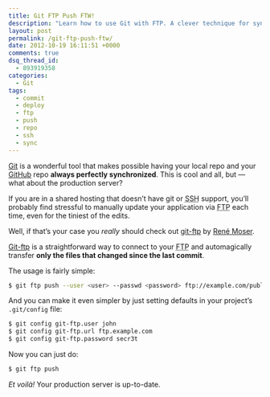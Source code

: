 ```yaml
---
title: Git FTP Push FTW!
description: "Learn how to use Git with FTP. A clever technique for synchronizing your local repo with your production repo."
layout: post
permalink: /git-ftp-push-ftw/
date: 2012-10-19 16:11:51 +0000
comments: true
dsq_thread_id:
  - 893919358
categories:
  - Git
tags:
  - commit
  - deploy
  - ftp
  - push
  - repo
  - ssh
  - sync
---
```


<p>
  <a href="http://git-scm.com/" title="Git official website" target="_blank">Git</a> is a wonderful tool that makes possible having your local repo and your <a href="https://github.com/" title="GitHub" target="_blank" rel="external nofollow">GitHub</a> repo <strong>always perfectly synchronized</strong>. This is cool and all, but — what about the production server?
</p>

<p>
  If you are in a shared hosting that doesn&#8217;t have git or <abbr title="Secure Shell">SSH</abbr> support, you&#8217;ll probably find stressful to manually update your application via <abbr title="File Transfer Protocol">FTP</abbr> each time, even for the tiniest of the edits.
</p>

<p>
  Well, if that&#8217;s your case you <em>really</em> should check out <a href="https://github.com/resmo/git-ftp" title="git-ftp on GitHub" target="_blank" rel="external nofollow">git-ftp</a> by <a href="https://github.com/resmo" title="René Moser's profile on GitHub" target="_blank" rel="external nofollow">René Moser</a>.
</p>

<p>
  <a href="https://github.com/resmo/git-ftp" title="git-ftp on GitHub" target="_blank" rel="external nofollow">Git-ftp</a> is a straightforward way to connect to your <abbr title="File Transfer Protocol">FTP</abbr> and automagically transfer <strong>only the files that changed since the last commit</strong>.
</p>

<p>
  The usage is fairly simple:
</p>

``` bash
$ git ftp push --user <user> --passwd <password> ftp://example.com/public
```

<p>
  And you can make it even simpler by just setting defaults in your project&#8217;s <code>.git/config</code> file:
</p>

``` bash
$ git config git-ftp.user john
$ git config git-ftp.url ftp.example.com
$ git config git-ftp.password secr3t
```

<p>
  Now you can just do:
</p>

``` bash
$ git ftp push
```

<p>
  <em>Et voilà!</em> Your production server is up-to-date.
</p>
